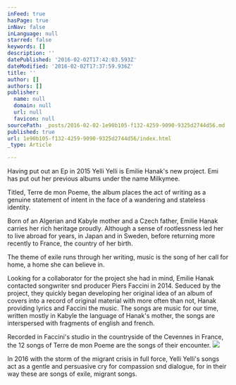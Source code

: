 ```yaml
---
inFeed: true
hasPage: true
inNav: false
inLanguage: null
starred: false
keywords: []
description: ''
datePublished: '2016-02-02T17:42:03.593Z'
dateModified: '2016-02-02T17:37:59.936Z'
title: ''
author: []
authors: []
publisher:
  name: null
  domain: null
  url: null
  favicon: null
sourcePath: _posts/2016-02-02-1e90b105-f132-4259-9090-9325d2744d56.md
published: true
url: 1e90b105-f132-4259-9090-9325d2744d56/index.html
_type: Article

---
```

Having put out an Ep in 2015 Yelli Yelli is Emilie Hanak's new project. Emi has put out her previous albums under the name Milkymee.

Titled, Terre de mon Poeme, the album places the act of writing as a genuine statement of intent in the face of a wandering and stateless identity.

Born of an Algerian and Kabyle mother and a Czech father, Emilie Hanak carries her rich heritage proudly. Although a sense of rootlessness led her to live abroad for years, in Japan and in Sweden, before returning more recently to France, the country of her birth.

The theme of exile runs through her writing, music is the song of her call for home, a home she can believe in.

Looking for a collaborator for the project she had in mind, Emilie Hanak contacted songwriter snd producer Piers Faccini in 2014\. Seduced by the project, they quickly began developing her original idea of an album of covers into a record of original material with more often than not, Hanak providing lyrics and Faccini the music. The songs are music for our time, written mostly in Kabyle the language of Hanak's mother, the songs are interspersed with fragments of english and french.

Recorded in Faccini's studio in the countryside of the Cevennes in France, the 12 songs of Terre de mon Poeme are the songs of their encounter.
![](https://the-grid-user-content.s3-us-west-2.amazonaws.com/893b6e74-f5b5-4cbf-9881-df1ebdaee8b9.jpg)

In 2016 with the storm of the migrant crisis in full force, Yelli Yelli's songs act as a gentle and persuasive cry for compassion snd dialogue, for in their way these are songs of exile, migrant songs.